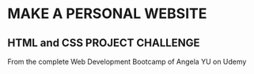 # MAKE A PERSONAL WEBSITE

## HTML and CSS PROJECT CHALLENGE

From the complete Web Development Bootcamp of Angela YU on Udemy